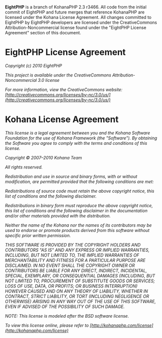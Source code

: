 **EightPHP** is a branch of KohanaPHP 2.3 r3466.  All code from the initial commit of EightPHP and future merges that reference KohanaPHP are licensed under the Kohana License Agreement.  All changes committed to EightPHP by EightPHP developers are licensed under the CreativeCommons Attribution-Noncommercial license found under the "EightPHP License Agreement" section of this document.

# EightPHP License Agreement
*Copyright (c) 2010 EightPHP*

*This project is available under the CreativeCommons Attribution-Noncommercial 3.0 license*

*For more information, view the CreativeCommons website: [http://creativecommons.org/licenses/by-nc/3.0/us/](http://creativecommons.org/licenses/by-nc/3.0/us/)*

# Kohana License Agreement
*This license is a legal agreement between you and the Kohana Software Foundation for the use of Kohana Framework (the "Software"). By obtaining the Software you agree to comply with the terms and conditions of this license.*

*Copyright © 2007–2010 Kohana Team*

*All rights reserved.*

*Redistribution and use in source and binary forms, with or without modification, are permitted provided that the following conditions are met:*

*Redistributions of source code must retain the above copyright notice, this list of conditions and the following disclaimer.*

*Redistributions in binary form must reproduce the above copyright notice, this list of conditions and the following disclaimer in the documentation and/or other materials provided with the distribution.*

*Neither the name of the Kohana nor the names of its contributors may be used to endorse or promote products derived from this software without specific prior written permission.*

*THIS SOFTWARE IS PROVIDED BY THE COPYRIGHT HOLDERS AND CONTRIBUTORS "AS IS" AND ANY EXPRESS OR IMPLIED WARRANTIES, INCLUDING, BUT NOT LIMITED TO, THE IMPLIED WARRANTIES OF MERCHANTABILITY AND FITNESS FOR A PARTICULAR PURPOSE ARE DISCLAIMED. IN NO EVENT SHALL THE COPYRIGHT OWNER OR CONTRIBUTORS BE LIABLE FOR ANY DIRECT, INDIRECT, INCIDENTAL, SPECIAL, EXEMPLARY, OR CONSEQUENTIAL DAMAGES (INCLUDING, BUT NOT LIMITED TO, PROCUREMENT OF SUBSTITUTE GOODS OR SERVICES; LOSS OF USE, DATA, OR PROFITS; OR BUSINESS INTERRUPTION) HOWEVER CAUSED AND ON ANY THEORY OF LIABILITY, WHETHER IN CONTRACT, STRICT LIABILITY, OR TORT (INCLUDING NEGLIGENCE OR OTHERWISE) ARISING IN ANY WAY OUT OF THE USE OF THIS SOFTWARE, EVEN IF ADVISED OF THE POSSIBILITY OF SUCH DAMAGE.*

*NOTE: This license is modeled after the BSD software license.*

*To view this license online, please refer to [http://kohanaphp.com/license](http://kohanaphp.com/license)*
